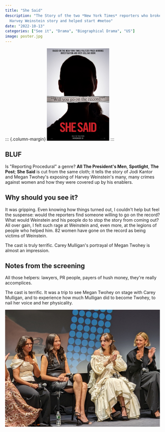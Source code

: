 ```yaml
---
title: "She Said"
description: "The Story of the two *New York Times* reporters who broke the
  Harvey Weinstein story and helped start #metoo"
date: "2022-10-13"
categories: ["See it", "Drama", "Biographical Drama", "US"]
image: poster.jpg
---
```

::: {.column-margin}
[<img src="poster.jpg" height="300"/>](https://www.imdb.com/title/tt14807308/)
:::

## BLUF

Is "Reporting Procedural" a genre? **All The President's Men**,
**Spotlight**, **The Post**; **She Said** is cut from the same cloth; it
tells the story of Jodi Kantor and Megan Twohey's exposing of Harvey
Weinstein's many, many crimes against women and how they were covered up
by his enablers.

## Why should you see it?

It was gripping. Even knowing how things turned out, I couldn't help but
feel the suspense: would the reporters find someone willing to go on the
record? What would Weinstein and his people do to stop the story from
coming out? All over gain, I felt such rage at Weinstein and, even more,
at the legions of people who helped him. 82 women have gone on the
record as being victims of Weinstein. 

The cast is truly terrific. Carey Mulligan's portrayal of Megan Twohey
is almost an impression.


## Notes from the screening

All those helpers: lawyers, PR people, payers of hush money, they're
really accomplices.

The cast is terrific. It was a trip to see Megan Twohey on stage with
Carey Mulligan, and to experience how much Mulligan did to become
Twohey, to nail her voice and her physicality.


![*Jodi Kantor, Megan Twohey, Zoe Kazan, and Carey Mulligan*](PXL_20221014_002733043.NIGHT.jpg)
